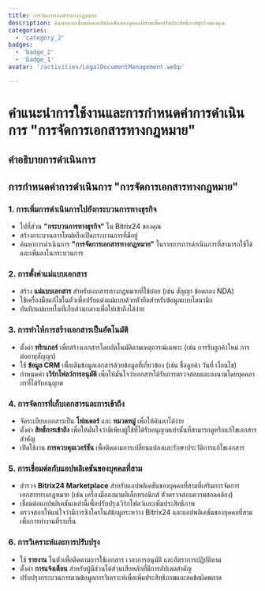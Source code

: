 ```yaml
---
title: การจัดการเอกสารทางกฎหมาย
description: ค้นพบและเชื่อมต่อแอปพลิเคชันของบุคคลที่สามเพื่อเสริมประสิทธิภาพธุรกิจของคุณ
categories: 
  - 'category_2'
badges: 
  - 'badge_2'
  - 'badge_1'
avatar: '/activities/LegalDocumentManagement.webp'

---
```

# คำแนะนำการใช้งานและการกำหนดค่าการดำเนินการ "การจัดการเอกสารทางกฎหมาย"

## คำอธิบายการดำเนินการ

## **การกำหนดค่าการดำเนินการ "การจัดการเอกสารทางกฎหมาย"**

### 1. การเพิ่มการดำเนินการไปยังกระบวนการทางธุรกิจ
- ไปที่ส่วน **"กระบวนการทางธุรกิจ"** ใน Bitrix24 ของคุณ
- สร้างกระบวนการใหม่หรือเปิดกระบวนการที่มีอยู่
- ค้นหาการดำเนินการ **"การจัดการเอกสารทางกฎหมาย"** ในรายการการดำเนินการที่สามารถใช้ได้และเพิ่มลงในกระบวนการ

### 2. การตั้งค่าแม่แบบเอกสาร
- สร้าง **แม่แบบเอกสาร** สำหรับเอกสารทางกฎหมายที่ใช้บ่อย (เช่น สัญญา ข้อตกลง NDA)
- ใช้เครื่องมือแก้ไขในตัวเพื่อปรับแต่งแม่แบบด้วยตัวยึดสำหรับข้อมูลแบบไดนามิก
- บันทึกแม่แบบในที่เก็บส่วนกลางเพื่อให้เข้าถึงได้ง่าย

### 3. การทำให้การสร้างเอกสารเป็นอัตโนมัติ
- ตั้งค่า **ทริกเกอร์** เพื่อสร้างเอกสารโดยอัตโนมัติตามเหตุการณ์เฉพาะ (เช่น การรับลูกค้าใหม่ การต่ออายุสัญญา)
- ใช้ **ข้อมูล CRM** เพื่อเติมข้อมูลเอกสารด้วยข้อมูลที่เกี่ยวข้อง (เช่น ชื่อลูกค้า วันที่ เงื่อนไข)
- กำหนดค่า **เวิร์กโฟลว์การอนุมัติ** เพื่อให้มั่นใจว่าเอกสารได้รับการตรวจสอบและลงนามโดยบุคคลากรที่ได้รับอนุญาต

### 4. การจัดการที่เก็บเอกสารและการเข้าถึง
- จัดระเบียบเอกสารเป็น **โฟลเดอร์** และ **หมวดหมู่** เพื่อให้ค้นหาได้ง่าย
- ตั้งค่า **สิทธิ์การเข้าถึง** เพื่อให้มั่นใจว่ามีเพียงผู้ใช้ที่ได้รับอนุญาตเท่านั้นที่สามารถดูหรือแก้ไขเอกสารสำคัญ
- เปิดใช้งาน **การควบคุมเวอร์ชัน** เพื่อติดตามการเปลี่ยนแปลงและรักษาประวัติการแก้ไขเอกสาร

### 5. การเชื่อมต่อกับแอปพลิเคชันของบุคคลที่สาม
- สำรวจ **Bitrix24 Marketplace** สำหรับแอปพลิเคชันของบุคคลที่สามที่เสริมการจัดการเอกสารทางกฎหมาย (เช่น เครื่องมือลงนามอิเล็กทรอนิกส์ ตัวตรวจสอบความสอดคล้อง)
- เชื่อมต่อแอปพลิเคชันเหล่านี้เพื่อปรับปรุงเวิร์กโฟลว์และเพิ่มประสิทธิภาพ
- ตรวจสอบให้แน่ใจว่ามีการซิงโครไนส์ข้อมูลระหว่าง Bitrix24 และแอปพลิเคชันของบุคคลที่สามเพื่อการทำงานที่ราบรื่น

### 6. การวิเคราะห์และการปรับปรุง
- ใช้ **รายงาน** ในตัวเพื่อติดตามการใช้เอกสาร เวลาการอนุมัติ และอัตราการปฏิบัติตาม
- ตั้งค่า **การแจ้งเตือน** สำหรับผู้มีส่วนได้ส่วนเสียหลักที่มีการอัปเดตสำคัญ
- ปรับปรุงกระบวนการตามข้อมูลการวิเคราะห์เพื่อเพิ่มประสิทธิภาพและลดข้อผิดพลาด